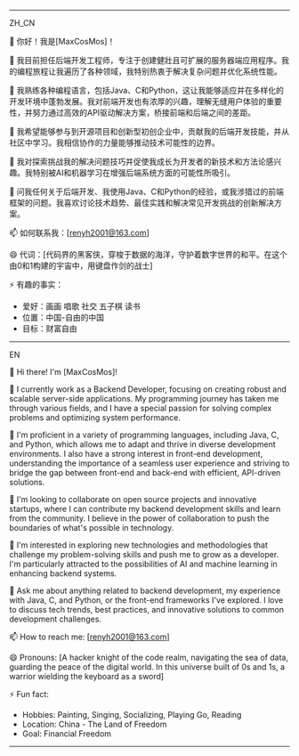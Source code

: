 
--------------------------------------------------------------------------------------------------

ZH_CN

👋 你好！我是[MaxCosMos]！

🔭 我目前担任后端开发工程师，专注于创建健壯且可扩展的服务器端应用程序。我的编程旅程让我遍历了各种领域，我特别热衷于解决复杂问题并优化系统性能。

🌱 我熟练各种编程语言，包括Java、C和Python，这让我能够适应并在多样化的开发环境中蓬勃发展。我对前端开发也有浓厚的兴趣，理解无缝用户体验的重要性，并努力通过高效的API驱动解决方案，桥接前端和后端之间的差距。

👯 我希望能够参与到开源项目和创新型初创企业中，贡献我的后端开发技能，并从社区中学习。我相信协作的力量能够推动技术可能性的边界。

🤔 我对探索挑战我的解决问题技巧并促使我成长为开发者的新技术和方法论感兴趣。我特别被AI和机器学习在增强后端系统方面的可能性所吸引。

💬 问我任何关于后端开发、我使用Java、C和Python的经验，或我涉猎过的前端框架的问题。我喜欢讨论技术趋势、最佳实践和解决常见开发挑战的创新解决方案。

📫 如何联系我：[renyh2001@163.com]

😄 代词：[代码界的黑客侠，穿梭于数据的海洋，守护着数字世界的和平。在这个由0和1构建的宇宙中，用键盘作剑的战士]

⚡ 有趣的事实：
- 爱好：画画 唱歌 社交 五子棋 读书
- 位置：中国-自由的中国
- 目标：财富自由
    
--------------------------------------------------------------------------------------------------

EN

👋 Hi there! I'm [MaxCosMos]!

🔭 I currently work as a Backend Developer, focusing on creating robust and scalable server-side applications. My programming journey has taken me through various fields, and I have a special passion for solving complex problems and optimizing system performance.

🌱 I'm proficient in a variety of programming languages, including Java, C, and Python, which allows me to adapt and thrive in diverse development environments. I also have a strong interest in front-end development, understanding the importance of a seamless user experience and striving to bridge the gap between front-end and back-end with efficient, API-driven solutions.

👯 I'm looking to collaborate on open source projects and innovative startups, where I can contribute my backend development skills and learn from the community. I believe in the power of collaboration to push the boundaries of what's possible in technology.

🤔 I'm interested in exploring new technologies and methodologies that challenge my problem-solving skills and push me to grow as a developer. I'm particularly attracted to the possibilities of AI and machine learning in enhancing backend systems.

💬 Ask me about anything related to backend development, my experience with Java, C, and Python, or the front-end frameworks I've explored. I love to discuss tech trends, best practices, and innovative solutions to common development challenges.

📫 How to reach me: [renyh2001@163.com]

😄 Pronouns: [A hacker knight of the code realm, navigating the sea of data, guarding the peace of the digital world. In this universe built of 0s and 1s, a warrior wielding the keyboard as a sword]

⚡ Fun fact:
- Hobbies: Painting, Singing, Socializing, Playing Go, Reading
- Location: China - The Land of Freedom
- Goal: Financial Freedom
     
--------------------------------------------------------------------------------------------------
